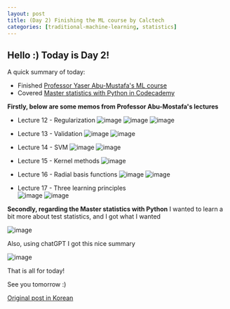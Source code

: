 ```yaml
---
layout: post
title: (Day 2) Finishing the ML course by Calctech
categories: [traditional-machine-learning, statistics]
---
```


## Hello :) Today is Day 2! 
A quick summary of today:
* Finished [Professor Yaser Abu-Mustafa's ML course](https://youtu.be/mbyG85GZ0PI?list=PLD63A284B7615313A)
* Covered [Master statistics with Python in Codecademy](https://www.codecademy.com/learn/paths/master-statistics-with-python)

**Firstly, below are some memos from Professor Abu-Mostafa's lectures**

* Lecture 12 - Regularization
![image](https://github.com/ivanstudyblog/ivanstudyblog.github.io/assets/167014511/949d7c43-8345-4f4e-afdf-fea3247957bd)
![image](https://github.com/ivanstudyblog/ivanstudyblog.github.io/assets/167014511/f837907f-943c-470d-9d6a-e1a99dc53baa)
![image](https://github.com/ivanstudyblog/ivanstudyblog.github.io/assets/167014511/b32b507b-d89f-4485-83e5-67fb6dcabf11)

* Lecture 13 - Validation
![image](https://github.com/ivanstudyblog/ivanstudyblog.github.io/assets/167014511/dc6ace62-4230-49bb-9671-a6cfe13c794a)
![image](https://github.com/ivanstudyblog/ivanstudyblog.github.io/assets/167014511/ee5d46e6-0808-4aea-b5f9-afe76c464e77)

* Lecture 14 - SVM
![image](https://github.com/ivanstudyblog/ivanstudyblog.github.io/assets/167014511/889a5e96-281c-4362-acd0-cba7a2a4ae47)
![image](https://github.com/ivanstudyblog/ivanstudyblog.github.io/assets/167014511/8b4d27e6-df41-40eb-909f-54c0d9295124)

* Lecture 15 - Kernel methods
![image](https://github.com/ivanstudyblog/ivanstudyblog.github.io/assets/167014511/9f6d7639-5028-4ce7-9803-3171922cc1ad)

* Lecture 16 - Radial basis functions
![image](https://github.com/ivanstudyblog/ivanstudyblog.github.io/assets/167014511/863aa45b-e056-49d5-a5f8-55b58033bdb9)
![image](https://github.com/ivanstudyblog/ivanstudyblog.github.io/assets/167014511/33535ab6-3503-4aac-8796-16fef4d8fe36)

* Lecture 17 - Three learning principles  
![image](https://github.com/ivanstudyblog/ivanstudyblog.github.io/assets/167014511/cab38c65-bffe-4f67-b13d-c47dcd1d52dc)
![image](https://github.com/ivanstudyblog/ivanstudyblog.github.io/assets/167014511/9f9ff29e-5ec5-453a-887c-234efa25d895)

**Secondly, regarding the Master statistics with Python**
I wanted to learn a bit more about test statistics, and I got what I wanted

![image](https://github.com/ivanstudyblog/ivanstudyblog.github.io/assets/167014511/cf621156-6e0a-448e-9adc-d0e7c129564c)

Also, using chatGPT I got this nice summary

![image](https://github.com/ivanstudyblog/ivanstudyblog.github.io/assets/167014511/b329ab53-168a-4cbf-b34c-21863a302588)

That is all for today!

See you tomorrow :)

[Original post in Korean](https://50daysml.blogspot.com/2024/01/day-2-machine-learning-course-by-caltech.html)
